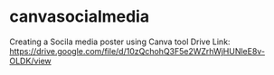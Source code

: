 # canvasocialmedia

Creating a Socila media poster using Canva tool
Drive Link: https://drive.google.com/file/d/10zQchohQ3F5e2WZrhWjHUNleE8v-OLDK/view
